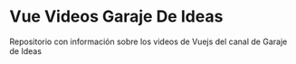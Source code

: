 # Vue Videos Garaje De Ideas

Repositorio con información sobre los videos de Vuejs del canal de Garaje de Ideas
